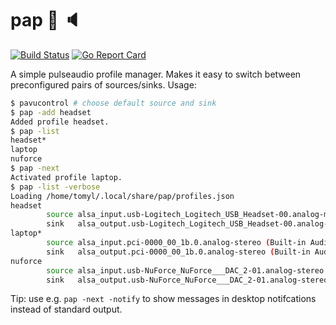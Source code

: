 # pap :microphone: :speaker:

[![Build Status](https://travis-ci.org/tomyl/pap.svg?branch=master)](https://travis-ci.org/tomyl/pap)
[![Go Report Card](https://goreportcard.com/badge/github.com/tomyl/pap)](https://goreportcard.com/report/github.com/tomyl/pap)

A simple pulseaudio profile manager. Makes it easy to switch between preconfigured pairs of sources/sinks. Usage:

```bash
$ pavucontrol # choose default source and sink
$ pap -add headset   
Added profile headset.
$ pap -list
headset*
laptop
nuforce
$ pap -next
Activated profile laptop.
$ pap -list -verbose
Loading /home/tomyl/.local/share/pap/profiles.json
headset
        source alsa_input.usb-Logitech_Logitech_USB_Headset-00.analog-mono (ClearChat Pro USB Analog Mono)
        sink   alsa_output.usb-Logitech_Logitech_USB_Headset-00.analog-stereo (ClearChat Pro USB Analog Stereo)
laptop*
        source alsa_input.pci-0000_00_1b.0.analog-stereo (Built-in Audio Analog Stereo)
        sink   alsa_output.pci-0000_00_1b.0.analog-stereo (Built-in Audio Analog Stereo)
nuforce
        source alsa_input.usb-NuForce_NuForce___DAC_2-01.analog-stereo (NuForce µDAC 2 Analog Stereo)
        sink   alsa_output.usb-NuForce_NuForce___DAC_2-01.analog-stereo (NuForce µDAC 2 Analog Stereo)
```

Tip: use e.g. `pap -next -notify` to show messages in desktop notifcations instead of standard output.
